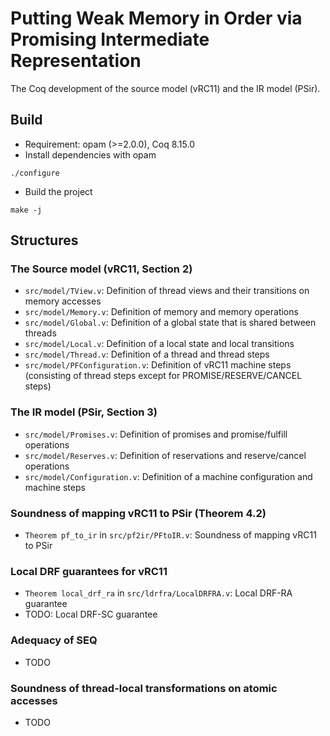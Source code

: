 # Putting Weak Memory in Order via Promising Intermediate Representation

The Coq development of the source model (vRC11) and the IR model (PSir).

## Build

- Requirement: opam (>=2.0.0), Coq 8.15.0
- Install dependencies with opam
```
./configure
```
- Build the project
```
make -j
```


## Structures

### The Source model (vRC11, Section 2)
- `src/model/TView.v`: Definition of thread views and their transitions on memory accesses
- `src/model/Memory.v`: Definition of memory and memory operations
- `src/model/Global.v`: Definition of a global state that is shared between threads
- `src/model/Local.v`: Definition of a local state and local transitions
- `src/model/Thread.v`: Definition of a thread and thread steps
- `src/model/PFConfiguration.v`: Definition of vRC11 machine steps
(consisting of thread steps except for PROMISE/RESERVE/CANCEL steps)

### The IR model (PSir, Section 3)
- `src/model/Promises.v`: Definition of promises and promise/fulfill operations
- `src/model/Reserves.v`: Definition of reservations and reserve/cancel operations
- `src/model/Configuration.v`: Definition of a machine configuration and machine steps

### Soundness of mapping vRC11 to PSir (Theorem 4.2)
- `Theorem pf_to_ir` in `src/pf2ir/PFtoIR.v`: Soundness of mapping vRC11 to PSir

### Local DRF guarantees for vRC11
- `Theorem local_drf_ra` in `src/ldrfra/LocalDRFRA.v`: Local DRF-RA guarantee
- TODO: Local DRF-SC guarantee

### Adequacy of SEQ
- TODO

### Soundness of thread-local transformations on atomic accesses
- TODO
